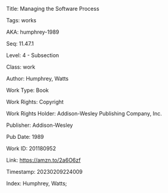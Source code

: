 Title:  Managing the Software Process

Tags:   works

AKA:    humphrey-1989

Seq:    11.47.1

Level:  4 - Subsection

Class:  work

Author: Humphrey, Watts

Work Type: Book

Work Rights: Copyright

Work Rights Holder: Addison-Wesley Publishing Company, Inc.

Publisher: Addison-Wesley

Pub Date: 1989

Work ID: 201180952

Link:   https://amzn.to/2a6O6zf

Timestamp: 20230209224009

Index:  Humphrey, Watts; 
